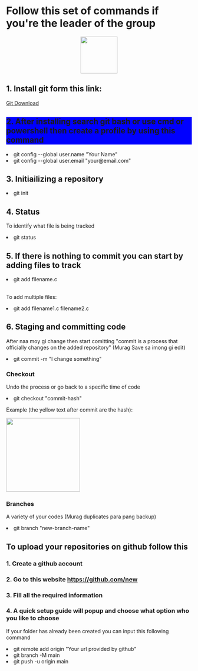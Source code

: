 <h1>Follow this set of commands if you're the leader of the group</h1>
<div align="center"><img height="100px" src="https://media.tenor.com/XspBG6ecOnUAAAAM/warhammer-warhammer40k.gif"></div>
<h2>1. Install git form this link:</h2>
<a href="https://git-scm.com/downloads"> Git Download </a>

<h2 style="background-color:blue;">2. After installing search git bash or use cmd or powershell then create a profile by using this command</h2>
<li>git config --global user.name "Your Name"</li>
<li>git config --global user.email "your@email.com"</li>

<h2>3. Initiailizing a repository</h2>
<li>git init</li>

<h2>4. Status</h2>
<p>To identify what file is being tracked</p>
<li>git status</li>

<h2>5. If there is nothing to commit you can start by adding files to track</h2>
<li>git add filename.c</li>
<br>
<p>To add multiple files:</p>
<li>git add filename1.c filename2.c</li>

<h2>6. Staging and committing code</h2>
<p>After naa moy gi change then start comitting "commit is a process that officially changes on the added repository" (Murag Save sa imong gi edit)</p>
<li>git commit -m "I change something"</li>

<h3>Checkout</h3>
<p>Undo the process or go back to a specific time of code</p>
<li>git checkout "commit-hash"</li>
<p>Example (the yellow text after commit are the hash): </p>
<img height="200px" src="https://camo.githubusercontent.com/49bd6259b77918d8b038d212912a31242a2af0b258f8255a996791b3b67b92c8/687474703a2f2f692e696d6775722e636f6d2f487931396a4b442e706e67">

<h3>Branches</h3>
<p>A variety of your codes (Murag duplicates para pang backup)</p>
<li>git branch "new-branch-name"</li>

<h2>To upload your repositories on github follow this</h2>
<h3>1. Create a github account</h3>
<h3>2. Go to this website <a href="https://github.com/new">https://github.com/new</a></h3>
<h3>3. Fill all the required information</h3>
<h3>4. A quick setup guide will popup and choose what option who you like to choose</h3>
<p>If your folder has already been created you can input this following command</p>
<li>git remote add origin "Your url provided by github"</li>
<li>git branch -M main</li>
<li>git push -u origin main</li>
